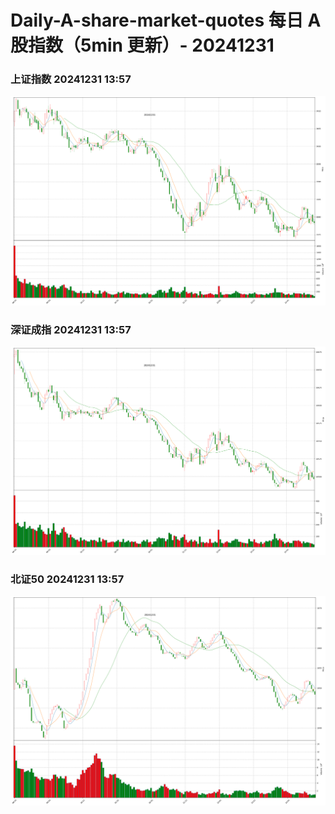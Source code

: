 
# Daily-A-share-market-quotes 每日 A 股指数（5min 更新）- 20241231

### 上证指数 20241231 13:57
![](./fig/2024/12/20241231-sh000001.png)

### 深证成指 20241231 13:57
![](./fig/2024/12/20241231-sz399001.png)

### 北证50 20241231 13:57
![](./fig/2024/12/20241231-bj899050.png)
